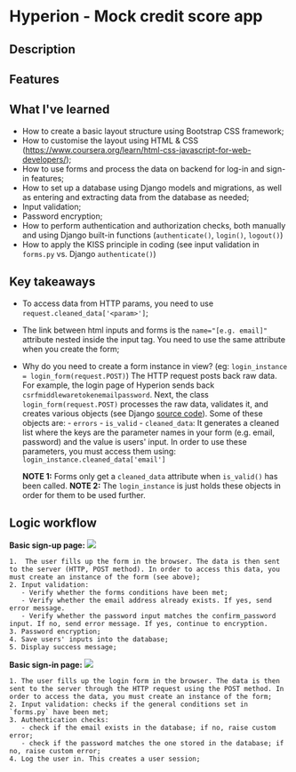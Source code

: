 # Hyperion - Mock credit score app

## Description

## Features

## What I've learned

- How to create a basic layout structure using Bootstrap CSS framework;
- How to customise the layout using HTML & CSS (https://www.coursera.org/learn/html-css-javascript-for-web-developers/);
- How to use forms and process the data on backend for log-in and sign-in features;
- How to set up a database using Django models and migrations, as well as entering and extracting data from the database as needed;
- Input validation;
- Password encryption;
- How to perform authentication and authorization checks, both manually and using Django built-in functions (`authenticate()`, `login()`, `logout()`)
- How to apply the KISS principle in coding (see input validation in `forms.py` vs. Django `authenticate()`)

## Key takeaways

- To access data from HTTP params, you need to use `request.cleaned_data['<param>']`;

- The link between html inputs and forms is the `name="[e.g. email]"` attribute nested inside the input tag. You need to use the same attribute when you create the form;

- Why do you need to create a form instance in view? (eg: `login_instance = login_form(request.POST)`)
  The HTTP request posts back raw data. For example, the login page of Hyperion sends back `csrfmiddlewaretokenemailpassword`. Next, the class `login_form(request.POST)` processes the raw data, validates it, and creates various objects (see Django [source code](https://github.com/django/django/blob/main/django/forms/forms.py)). Some of these objects are:
      - `errors`
      - `is_valid`
      - `cleaned_data`: It generates a cleaned list where the keys are the parameter names in your form (e.g. email, password) and the value is users' input. In order to use these parameters, you must access them using: `login_instance.cleaned_data['email']`

  **NOTE 1:**  Forms only get a `cleaned_data` attribute when `is_valid()` has been called.
  **NOTE 2:** The `login_instance` is just holds these objects in order for them to be used further.

## Logic workflow

**Basic sign-up page:**
![](https://i.imgur.com/lBoipqf.png)

    1.  The user fills up the form in the browser. The data is then sent to the server (HTTP, POST method). In order to access this data, you must create an instance of the form (see above);
    2. Input validation:
       - Verify whether the forms conditions have been met;
       - Verify whether the email address already exists. If yes, send error message.
       - Verify whether the password input matches the confirm_password input. If no, send error message. If yes, continue to encryption.
    3. Password encryption;
    4. Save users' inputs into the database;
    5. Display success message;

**Basic sign-in page:**
![](https://i.imgur.com/3ito5eF.png)

    1. The user fills up the login form in the browser. The data is then sent to the server through the HTTP request using the POST method. In order to access the data, you must create an instance of the form;
    2. Input validation: checks if the general conditions set in `forms.py` have been met;
    3. Authentication checks:
       - check if the email exists in the database; if no, raise custom error;
       - check if the password matches the one stored in the database; if no, raise custom error;
    4. Log the user in. This creates a user session;
